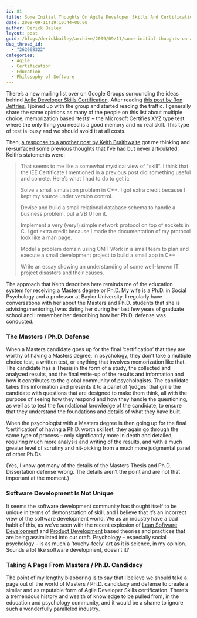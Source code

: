 ```yaml
---
id: 81
title: Some Initial Thoughts On Agile Developer Skills And Certification
date: 2009-09-11T19:10:44+00:00
author: Derick Bailey
layout: post
guid: /blogs/derickbailey/archive/2009/09/11/some-initial-thoughts-on-agile-developer-skills-and-certification.aspx
dsq_thread_id:
  - "262068322"
categories:
  - Agile
  - Certification
  - Education
  - Philosophy of Software
---
```

There’s a new mailing list over on Google Groups surrounding the ideas behind [Agile Developer Skills Certification](http://groups.google.com/group/agile-developer-skills). After reading [this post by Ron Jeffries](http://xprogramming.com/blog/tech/developer-certification/), I joined up with the group and started reading the traffic. I generally share the same opinions as many of the people on this list about multiple choice, memorization based &#8216;tests&#8217; &#8211; the Microsoft Certifies XYZ type test where the only thing you need is a good memory and no real skill. This type of test is lousy and we should avoid it at all costs.

Then, [a response to a another post by Keith Braithwaite](http://groups.google.com/group/agile-developer-skills/msg/1e74b0529f9c7fa9) got me thinking and re-surfaced some previous thoughts that I&#8217;ve had but never articulated. Keith&#8217;s statements were:

> That seems to me like a somewhat mystical view of "skill". I think that the IEE Certificate I mentioned in a previous post did something useful and conrete. Here&#8217;s what I had to do to get it:
> 
> Solve a small simulation problem in C++. I got extra credit because I kept my source under version control.
> 
> Devise and build a small relational database schema to handle a business problem, put a VB UI on it.
> 
> Implement a very (very!) simple network protocol on top of sockets in C. I got extra credit because I made the documentation of my protocol look like a man page.
> 
> Model a problem domain using OMT Work in a small team to plan and execute a small development project to build a small app in C++
> 
> Write an essay showing an understanding of some well-known IT project disasters and their causes.

The approach that Keith describes here reminds me of the education system for receiving a Masters degree or Ph.D. My wife is a Ph.D. in Social Psychology and a professor at Baylor University. I regularly have conversations with her about the Masters and Ph.D. students that she is advising/mentoring,I was dating her during her last few years of graduate school and I remember her describing how her Ph.D. defense was conducted.

### The Masters / Ph.D. Defense

When a Masters candidate goes up for the final &#8216;certification&#8217; that they are worthy of having a Masters degree, in psychology, they don&#8217;t take a multiple choice test, a written test, or anything that involves memorization like that. The candidate has a Thesis in the form of a study, the collected and analyzed results, and the final write-up of the results and information and how it contributes to the global community of psychologists. The candidate takes this information and presents it to a panel of &#8216;judges&#8217; that grille the candidate with questions that are designed to make them think, all with the purpose of seeing how they respond and how they handle the questioning, as well as to test the foundational knowledge of the candidate, to ensure that they understand the foundations and details of what they have built.

When the psychologist with a Masters degree is then going up for the final &#8216;certification&#8217; of having a Ph.D. worth skillset, they again go through the same type of process &#8211; only significantly more in depth and detailed, requiring much more analysis and writing of the results, and with a much greater level of scrutiny and nit-picking from a much more judgmental panel of other Ph.Ds.

(Yes, I know got many of the details of the Masters Thesis and Ph.D. Dissertation defense wrong. The details aren’t the point and are not that important at the moment.)

### 

### Software Development Is Not Unique

It seems the software development community has thought itself to be unique in terms of demonstration of skill, and I believe that it&#8217;s an incorrect view of the software development world. We as an industry have a bad habit of this, as we&#8217;ve seen with the recent explosion of [Lean Software Development](http://en.wikipedia.org/wiki/Lean_software_development) and [Product Development](http://www.amazon.com/Principles-Product-Development-Flow-Generation/dp/1935401009) based theories and practices that are being assimilated into our craft. Psychology &#8211; especially social psychology &#8211; is as much a &#8216;touchy-feely&#8217; art as it is science, in my opinion. Sounds a lot like software development, doesn’t it?

### Taking A Page From Masters / Ph.D. Candidacy

The point of my lengthy blabbering is to say that I believe we should take a page out of the world of Masters / Ph.D. candidacy and defense to create a similar and as reputable form of Agile Developer Skills certification. There&#8217;s a tremendous history and wealth of knowledge to be pulled from, in the education and psychology community, and it would be a shame to ignore such a wonderfully paralleled industry.